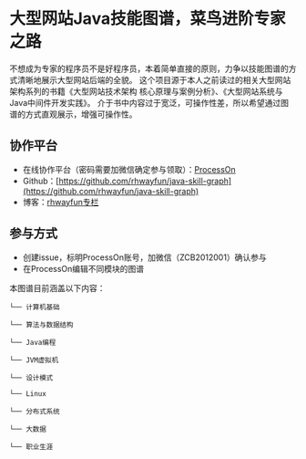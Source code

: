 # 大型网站Java技能图谱，菜鸟进阶专家之路
不想成为专家的程序员不是好程序员，本着简单直接的原则，力争以技能图谱的方式清晰地展示大型网站后端的全貌。
这个项目源于本人之前读过的相关大型网站架构系列的书籍《大型网站技术架构 核心原理与案例分析》、《大型网站系统与Java中间件开发实践》。
介于书中内容过于宽泛，可操作性差，所以希望通过图谱的方式直观展示，增强可操作性。

## 协作平台

* 在线协作平台（密码需要加微信确定参与领取）：[ProcessOn](http://www.processon.com/team/invite/59e96291e4b08b9e917eb388/pqOKGvSu)
* Github：[https://github.com/rhwayfun/java-skill-graph](https://github.com/rhwayfun/java-skill-graph)
* 博客：[rhwayfun专栏](http://blog.csdn.net/u011116672)

## 参与方式

* 创建issue，标明ProcessOn账号，加微信（ZCB2012001）确认参与
* 在ProcessOn编辑不同模块的图谱

本图谱目前涵盖以下内容：
``` 
└── 计算机基础

└── 算法与数据结构

└── Java编程

└── JVM虚拟机

└── 设计模式

└── Linux

└── 分布式系统

└── 大数据

└── 职业生涯

```



